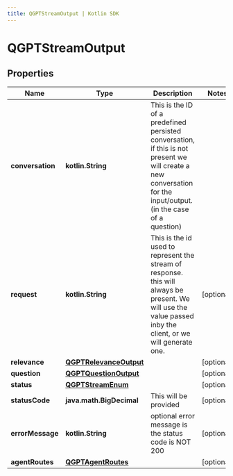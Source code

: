 ```yaml
---
title: QGPTStreamOutput | Kotlin SDK
---
```



# QGPTStreamOutput

## Properties
Name | Type | Description | Notes
------------ | ------------- | ------------- | -------------
**conversation** | **kotlin.String** | This is the ID of a predefined persisted conversation, if this is not present we will create a new conversation for the input/output.(in the case of a question) | 
**request** | **kotlin.String** | This is the id used to represent the stream of response. this will always be present. We will use the value passed inby the client, or we will generate one. |  [optional]
**relevance** | [**QGPTRelevanceOutput**](QGPTRelevanceOutput) |  |  [optional]
**question** | [**QGPTQuestionOutput**](QGPTQuestionOutput) |  |  [optional]
**status** | [**QGPTStreamEnum**](QGPTStreamEnum) |  |  [optional]
**statusCode** | **java.math.BigDecimal** | This will be provided |  [optional]
**errorMessage** | **kotlin.String** | optional error message is the status code is NOT 200 |  [optional]
**agentRoutes** | [**QGPTAgentRoutes**](QGPTAgentRoutes) |  |  [optional]



